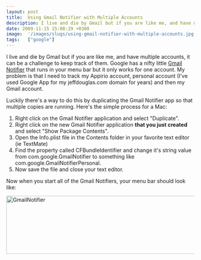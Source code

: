 ```yaml
---
layout: post
title:  Using Gmail Notifier with Multiple Accounts
description: I live and die by Gmail but if you are like me, and have multiple accounts, it can be a challenge to keep track of them. Google has a nifty little Gmail Notifier that runs in your menu bar but it only works for one account. My problem is that I need to track my Appirio account, personal account (Ive used Google App for my jeffdouglas.com domain for years) and then my Gmail account. Luckily theres a way to do this by duplicating the Gmail Notifier app so that multiple copies are running. Heres th
date: 2009-11-15 15:08:29 +0300
image:  '/images/slugs/using-gmail-notifier-with-multiple-accounts.jpg'
tags:   ["google"]
---
```

<p>I live and die by Gmail but if you are like me, and have multiple accounts, it can be a challenge to keep track of them. Google has a nifty little <a href="http://toolbar.google.com/gmail-helper/notifier_mac.html" target="_blank">Gmail Notifier</a> that runs in your menu bar but it only works for one account. My problem is that I need to track my Appirio account, personal account (I've used Google App for my jeffdouglas.com domain for years) and then my Gmail account.</p>
<p>Luckily there's a way to do this by duplicating the Gmail Notifier app so that multiple copies are running. Here's the simple process for a Mac:</p>
<ol>
	<li>Right click on the Gmail Notifier application and select "Duplicate".</li>
	<li>Right click on the new Gmail Notifier application <strong>that you just created</strong> and select "Show Package Contents".</li>
	<li>Open the Info.plist file in the Contents folder in your favorite text editor (ie TextMate)</li>
	<li>Find the property called CFBundleIdentifier and change it's string value from com.google.GmailNotifier to something like com.google.GmailNotifierPersonal.</li>
	<li>Now save the file and close your text editor.</li>
</ol>
Now when you start all of the Gmail Notifiers, your menu bar should look like:
<p><a href="http://res.cloudinary.com/blog-jeffdouglas-com/image/upload/v1400399460/gmailnotifier_fktb38.png"><img class="alignleft size-full wp-image-1684" title="GmailNotifier" src="http://res.cloudinary.com/blog-jeffdouglas-com/image/upload/v1400399460/gmailnotifier_fktb38.png" alt="GmailNotifier" width="544" height="155" /></a></p>

